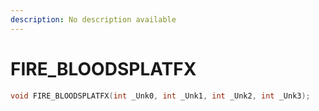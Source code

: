 ```yaml
---
description: No description available 
---
```


# FIRE_BLOODSPLATFX

```cpp
void FIRE_BLOODSPLATFX(int _Unk0, int _Unk1, int _Unk2, int _Unk3);
```